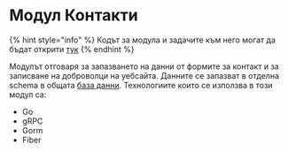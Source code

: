 # Модул Контакти

{% hint style="info" %}
Кодът за модула и задачите към него могат да бъдат открити [тук](https://github.com/podkrepi-bg/module-contact)
{% endhint %}

Модулът отговаря за запазването на данни от формите за контакт и за записване на доброволци на уебсайта. Данните се запазват в отделна schema в общата [база данни](database.md). Технологиите които се използва в този модул са:

* Go
* gRPC
* Gorm
* Fiber
